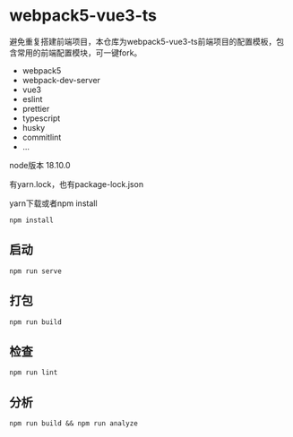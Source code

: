 # webpack5-vue3-ts

避免重复搭建前端项目，本仓库为webpack5-vue3-ts前端项目的配置模板，包含常用的前端配置模块，可一键fork。

- webpack5
- webpack-dev-server
- vue3
- eslint
- prettier
- typescript
- husky
- commitlint
- ...


node版本 18.10.0

有yarn.lock，也有package-lock.json

yarn下载或者npm install
```shell
npm install
```

## 启动
```shell
npm run serve
```

## 打包
```shell
npm run build
```

## 检查
```shell
npm run lint
```

## 分析
```shell
npm run build && npm run analyze
```
